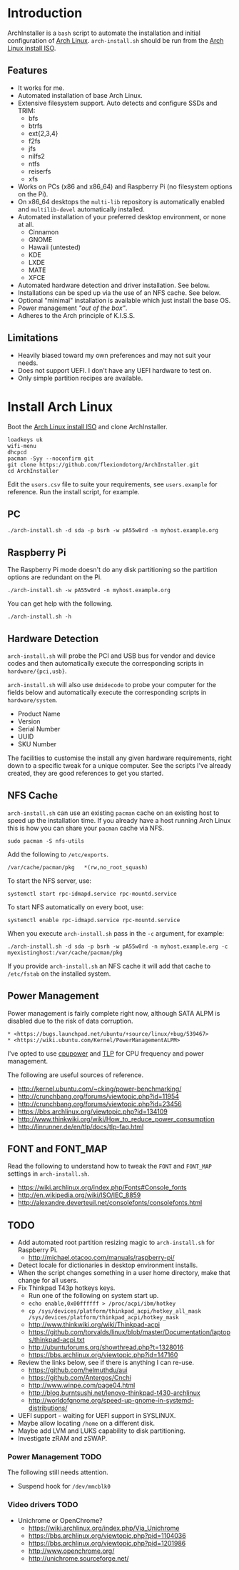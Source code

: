 # Introduction

ArchInstaller is a `bash` script to automate the installation and initial
configuration of [Arch Linux](http://www.archlinux.org). `arch-install.sh`
should be run from the [Arch Linux install ISO](https://www.archlinux.org/download/).

## Features

  * It works for me.
  * Automated installation of base Arch Linux.
  * Extensive filesystem support. Auto detects and configure SSDs and TRIM:
    * bfs
    * btrfs
    * ext{2,3,4}
    * f2fs
    * jfs
    * nilfs2
    * ntfs
    * reiserfs
    * xfs
  * Works on PCs (x86 and x86_64) and Raspberry Pi (no filesystem options on the Pi).
  * On x86_64 desktops the `multi-lib` repository is automatically enabled and `multilib-devel` automatically installed.
  * Automated installation of your preferred desktop environment, or none at all.
    * Cinnamon
    * GNOME
    * Hawaii (untested)
    * KDE
    * LXDE
    * MATE
    * XFCE
  * Automated hardware detection and driver installation. See below.  
  * Installations can be sped up via the use of an NFS cache. See below.
  * Optional "minimal" installation is available which just install the base OS.
  * Power management *"out of the box"*.
  * Adheres to the Arch principle of K.I.S.S.

## Limitations

  * Heavily biased toward my own preferences and may not suit your needs.
  * Does not support UEFI. I don't have any UEFI hardware to test on.
  * Only simple partition recipes are available.

# Install Arch Linux

Boot the [Arch Linux install ISO](https://www.archlinux.org/download/) and clone
ArchInstaller.

    loadkeys uk
    wifi-menu
    dhcpcd
    pacman -Syy --noconfirm git
    git clone https://github.com/flexiondotorg/ArchInstaller.git
    cd ArchInstaller

Edit the `users.csv` file to suite your requirements, see `users.example` for
reference. Run the install script, for example.

## PC

    ./arch-install.sh -d sda -p bsrh -w pA55w0rd -n myhost.example.org

## Raspberry Pi

The Raspberry Pi mode doesn't do any disk partitioning so the partition options
are redundant on the Pi.

    ./arch-install.sh -w pA55w0rd -n myhost.example.org

You can get help with the following.

    ./arch-install.sh -h

## Hardware Detection

`arch-install.sh` will probe the PCI and USB bus for vendor and device codes and
then automatically execute the corresponding scripts in `hardware/{pci,usb}`.

`arch-install.sh` will also use `dmidecode` to probe your computer for the fields
below and automatically execute the corresponding scripts in `hardware/system`.

  * Product Name
  * Version
  * Serial Number
  * UUID
  * SKU Number
  
The facilities to customise the install any given hardware requirements, right
down to a specific tweak for a unique computer. See the scripts I've already
created, they are good references to get you started.

## NFS Cache

`arch-install.sh` can use an existing `pacman` cache on an existing host to
speed up the installation time. If you already have a host running Arch Linux
this is how you can share your `pacman` cache via NFS.

    sudo pacman -S nfs-utils

Add the following to `/etc/exports`.

    /var/cache/pacman/pkg   *(rw,no_root_squash)

To start the NFS server, use:

    systemctl start rpc-idmapd.service rpc-mountd.service

To start NFS automatically on every boot, use:

    systemctl enable rpc-idmapd.service rpc-mountd.service

When you execute `arch-install.sh` pass in the `-c` argument, for example:

    ./arch-install.sh -d sda -p bsrh -w pA55w0rd -n myhost.example.org -c myexistinghost:/var/cache/pacman/pkg

If you provide `arch-install.sh` an NFS cache it will add that cache to `/etc/fstab`
on the installed system.

## Power Management

Power management is fairly complete right now, although SATA ALPM is disabled
due to the risk of data corruption.

    * <https://bugs.launchpad.net/ubuntu/+source/linux/+bug/539467>
    * <https://wiki.ubuntu.com/Kernel/PowerManagementALPM>

I've opted to use [cpupower](https://wiki.archlinux.org/index.php/CPU_Frequency_Scaling)
and [TLP](http://linrunner.de/en/tlp/tlp.html) for CPU frequency and power management. 

The following are useful sources of reference.

  * <http://kernel.ubuntu.com/~cking/power-benchmarking/>
  * <http://crunchbang.org/forums/viewtopic.php?id=11954>
  * <http://crunchbang.org/forums/viewtopic.php?id=23456>
  * <https://bbs.archlinux.org/viewtopic.php?id=134109>
  * <http://www.thinkwiki.org/wiki/How_to_reduce_power_consumption>
  * <http://linrunner.de/en/tlp/docs/tlp-faq.html>

## FONT and FONT_MAP

Read the following to understand how to tweak the `FONT` and `FONT_MAP`
settings in `arch-install.sh`.

  * <https://wiki.archlinux.org/index.php/Fonts#Console_fonts>
  * <http://en.wikipedia.org/wiki/ISO/IEC_8859>
  * <http://alexandre.deverteuil.net/consolefonts/consolefonts.html>

## TODO

  * Add automated root partition resizing magic to `arch-install.sh` for Raspberry Pi.
    * <http://michael.otacoo.com/manuals/raspberry-pi/>
  * Detect locale for dictionaries in desktop environment installs.
  * When the script changes something in a user home directory, make that change for all users.
  * Fix Thinkpad T43p hotkeys keys.
    * Run one of the following on system start up.
    * `echo enable,0x00ffffff > /proc/acpi/ibm/hotkey`
    * `cp /sys/devices/platform/thinkpad_acpi/hotkey_all_mask /sys/devices/platform/thinkpad_acpi/hotkey_mask`
    * <http://www.thinkwiki.org/wiki/Thinkpad-acpi>
    * <https://github.com/torvalds/linux/blob/master/Documentation/laptops/thinkpad-acpi.txt>
    * <http://ubuntuforums.org/showthread.php?t=1328016>
    * <https://bbs.archlinux.org/viewtopic.php?id=147160>
  * Review the links below, see if there is anything I can re-use.
    * <https://github.com/helmuthdu/aui>
    * <https://github.com/Antergos/Cnchi>
    * <http://www.winpe.com/page04.html>
    * <http://blog.burntsushi.net/lenovo-thinkpad-t430-archlinux>
    * <http://worldofgnome.org/speed-up-gnome-in-systemd-distributions/>
  * UEFI support - waiting for UEFI support in SYSLINUX.
  * Maybe allow locating `/home` on a different disk.
  * Maybe add LVM and LUKS capability to disk partitioning.
  * Investigate zRAM and zSWAP.

### Power Management TODO

The following still needs attention.

  * Suspend hook for `/dev/mmcblk0`

### Video drivers TODO 

  * Unichrome or OpenChrome?
    * <https://wiki.archlinux.org/index.php/Via_Unichrome>
    * <https://bbs.archlinux.org/viewtopic.php?pid=1104036>
    * <https://bbs.archlinux.org/viewtopic.php?pid=1201986>
    * <http://www.openchrome.org/>
    * <http://unichrome.sourceforge.net/>
